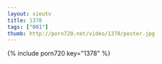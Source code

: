 ```yaml
--- 
layout: sieutv
title: 1378
tags: ["001"]
thumb: http://porn720.net/video/1378/poster.jpg
---
```

{% include porn720 key="1378" %} 
